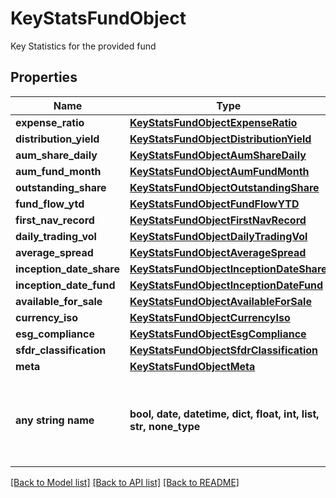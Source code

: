 # KeyStatsFundObject

Key Statistics for the provided fund

## Properties
Name | Type | Description | Notes
------------ | ------------- | ------------- | -------------
**expense_ratio** | [**KeyStatsFundObjectExpenseRatio**](KeyStatsFundObjectExpenseRatio.md) |  | [optional] 
**distribution_yield** | [**KeyStatsFundObjectDistributionYield**](KeyStatsFundObjectDistributionYield.md) |  | [optional] 
**aum_share_daily** | [**KeyStatsFundObjectAumShareDaily**](KeyStatsFundObjectAumShareDaily.md) |  | [optional] 
**aum_fund_month** | [**KeyStatsFundObjectAumFundMonth**](KeyStatsFundObjectAumFundMonth.md) |  | [optional] 
**outstanding_share** | [**KeyStatsFundObjectOutstandingShare**](KeyStatsFundObjectOutstandingShare.md) |  | [optional] 
**fund_flow_ytd** | [**KeyStatsFundObjectFundFlowYTD**](KeyStatsFundObjectFundFlowYTD.md) |  | [optional] 
**first_nav_record** | [**KeyStatsFundObjectFirstNavRecord**](KeyStatsFundObjectFirstNavRecord.md) |  | [optional] 
**daily_trading_vol** | [**KeyStatsFundObjectDailyTradingVol**](KeyStatsFundObjectDailyTradingVol.md) |  | [optional] 
**average_spread** | [**KeyStatsFundObjectAverageSpread**](KeyStatsFundObjectAverageSpread.md) |  | [optional] 
**inception_date_share** | [**KeyStatsFundObjectInceptionDateShare**](KeyStatsFundObjectInceptionDateShare.md) |  | [optional] 
**inception_date_fund** | [**KeyStatsFundObjectInceptionDateFund**](KeyStatsFundObjectInceptionDateFund.md) |  | [optional] 
**available_for_sale** | [**KeyStatsFundObjectAvailableForSale**](KeyStatsFundObjectAvailableForSale.md) |  | [optional] 
**currency_iso** | [**KeyStatsFundObjectCurrencyIso**](KeyStatsFundObjectCurrencyIso.md) |  | [optional] 
**esg_compliance** | [**KeyStatsFundObjectEsgCompliance**](KeyStatsFundObjectEsgCompliance.md) |  | [optional] 
**sfdr_classification** | [**KeyStatsFundObjectSfdrClassification**](KeyStatsFundObjectSfdrClassification.md) |  | [optional] 
**meta** | [**KeyStatsFundObjectMeta**](KeyStatsFundObjectMeta.md) |  | [optional] 
**any string name** | **bool, date, datetime, dict, float, int, list, str, none_type** | any string name can be used but the value must be the correct type | [optional]

[[Back to Model list]](../README.md#documentation-for-models) [[Back to API list]](../README.md#documentation-for-api-endpoints) [[Back to README]](../README.md)


